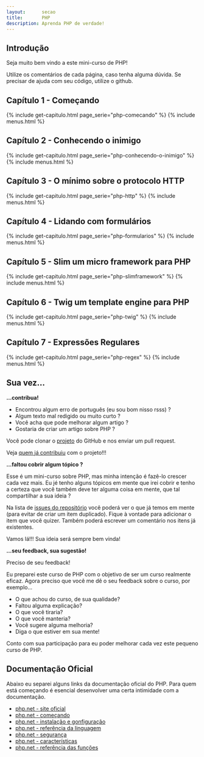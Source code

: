 ```yaml
---
layout:      secao
title:       PHP
description: Aprenda PHP de verdade!
---
```


## Introdução

Seja muito bem vindo a este mini-curso de PHP!

<!--
Este projeto está disponível no [github](https://github.com/devfuria/php) e encontra-se na versão
[0.1](https://github.com/devfuria/php/releases) de Setembro de 2017, veja o log de
[cada atualização](https://github.com/devfuria/php/commits/master).
-->

Utilize os comentários de cada página, caso tenha alguma dúvida. Se precisar de ajuda com seu código, utilize o github.

## Capítulo 1 - Começando

{% include get-capitulo.html page_serie="php-comecando" %}
{% include menus.html %}

## Capítulo 2 - Conhecendo o inimigo

{% include get-capitulo.html page_serie="php-conhecendo-o-inimigo" %}
{% include menus.html %}

## Capítulo 3 - O mínimo sobre o protocolo HTTP

{% include get-capitulo.html page_serie="php-http" %}
{% include menus.html %}

## Capítulo 4 - Lidando com formulários

{% include get-capitulo.html page_serie="php-formularios" %}
{% include menus.html %}

## Capítulo 5 - Slim um micro framework para PHP

{% include get-capitulo.html page_serie="php-slimframework" %}
{% include menus.html %}

## Capítulo 6 - Twig um template engine para PHP

{% include get-capitulo.html page_serie="php-twig" %}
{% include menus.html %}

## Capítulo 7 - Expressões Regulares

{% include get-capitulo.html page_serie="php-regex" %}
{% include menus.html %}



## Sua vez...

__...contribua!__

- Encontrou algum erro de português (eu sou bom nisso rsss) ?
- Algum texto mal redigido ou muito curto ?
- Você acha que pode melhorar algum artigo ?
- Gostaria de criar um artigo sobre PHP ?

Você pode clonar o [projeto](https://github.com/flaviomicheletti/php) do GitHub e nos enviar um pull request.

Veja [quem já contribuiu](https://github.com/flaviomicheletti/php/graphs/contributors) com o projeto!!!


__...faltou cobrir algum tópico ?__

Esse é um mini-curso sobre PHP, mas minha intenção é fazê-lo crescer cada vez mais. Eu jé tenho alguns tópicos em mente
que irei cobrir e tenho a certeza que você também deve ter alguma coisa em mente, que tal compartilhar a sua ideia ?

Na lista de [issues do repositório](https://github.com/flaviomicheletti/php/issues) você poderá ver o que já temos em mente
(para evitar de criar um item duplicado). Fique à vontade para adicionar o item que você quizer. Também poderá escrever
um comentário nos itens já existentes.

Vamos lá!!! Sua ideia será sempre bem vinda!

__...seu feedback, sua sugestão!__

Preciso de seu feedback!

Eu preparei este curso de PHP com o objetivo de ser um curso realmente eficaz. Agora preciso que você me dê o seu
feedback sobre o curso, por exemplo...

- O que achou do curso, de sua qualidade?
- Faltou alguma explicação?
- O que você tiraria?
- O que você manteria?
- Você sugere alguma melhoria?
- Diga o que estiver em sua mente!

Conto com sua participação para eu poder melhorar cada vez este pequeno curso de PHP.



## Documentação Oficial

Abaixo eu separei alguns links da documentação oficial do PHP. Para quem está começando é esencial desenvolver uma certa
intimidade com a documentação.

- [php.net - site oficial](http://php.net/)
- [php.net - começando](http://php.net/manual/pt_BR/getting-started.php)
- [php.net - instalação e gonfiguração](http://php.net/manual/pt_BR/install.php)
- [php.net - referência da linguagem](http://php.net/manual/pt_BR/langref.php)
- [php.net - segurança](http://php.net/manual/pt_BR/security.php)
- [php.net - características](http://php.net/manual/pt_BR/features.php)
- [php.net - referência das funções](http://php.net/manual/pt_BR/funcref.php)
